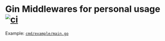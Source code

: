 # Gin Middlewares for personal usage [![ci](https://github.com/ringsaturn/ginmiddlewares/actions/workflows/ci.yml/badge.svg)](https://github.com/ringsaturn/ginmiddlewares/actions/workflows/ci.yml)

Example: [`cmd/example/main.go`](cmd/example/main.go)
